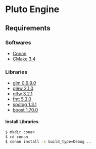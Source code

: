 # Pluto Engine
## Requirements
### Softwares
* [Conan](https://conan.io/)
* [CMake 3.4](https://cmake.org/)
### Libraries
* [glm 0.9.9.0](https://github.com/g-truc/glm)
* [glew 2.1.0](https://github.com/nigels-com/glew)
* [glfw 3.2.1](https://github.com/glfw/glfw)
* [fmt 5.3.0](https://github.com/fmtlib/fmt)
* [spdlog 1.3.1](https://github.com/gabime/spdlog)
* [boost 1.70.0](https://github.com/boostorg/boost)
#### Install Libraries
```bash
$ mkdir conan
$ cd conan
$ conan install -s build_type=Debug ..
```
